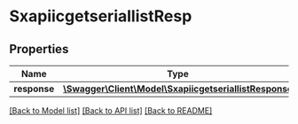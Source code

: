 # SxapiicgetseriallistResp

## Properties
Name | Type | Description | Notes
------------ | ------------- | ------------- | -------------
**response** | [**\Swagger\Client\Model\SxapiicgetseriallistResponse**](SxapiicgetseriallistResponse.md) |  | [optional] 

[[Back to Model list]](../README.md#documentation-for-models) [[Back to API list]](../README.md#documentation-for-api-endpoints) [[Back to README]](../README.md)


